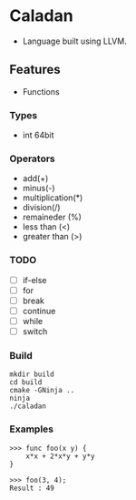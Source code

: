 # Caladan
- Language built using LLVM.
## Features
- Functions
### Types
- int 64bit

### Operators
- add(+)
- minus(-)
- multiplication(*)
- division(/)
- remaineder (%)
- less than (<)
- greater than (>)

### TODO
- [ ] if-else
- [ ] for
- [ ] break
- [ ] continue
- [ ] while
- [ ] switch
### Build
```
mkdir build
cd build
cmake -GNinja ..
ninja
./caladan
```
### Examples

```
>>> func foo(x y) {
	x*x + 2*x*y + y*y
}

>>> foo(3, 4);
Result : 49

```
